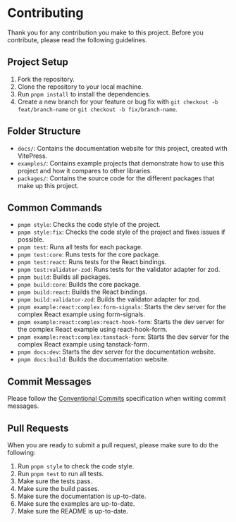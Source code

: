# Contributing

Thank you for any contribution you make to this project.
Before you contribute, please read the following guidelines.

## Project Setup

1. Fork the repository.
2. Clone the repository to your local machine.
3. Run `pnpm install` to install the dependencies.
4. Create a new branch for your feature or bug fix with `git checkout -b feat/branch-name` or `git checkout -b fix/branch-name`.

## Folder Structure

- `docs/`: Contains the documentation website for this project, created with VitePress.
- `examples/`: Contains example projects that demonstrate how to use this project and how it compares to other libraries.
- `packages/`: Contains the source code for the different packages that make up this project.

## Common Commands

- `pnpm style`: Checks the code style of the project.
- `pnpm style:fix`: Checks the code style of the project and fixes issues if possible.
- `pnpm test`: Runs all tests for each package.
- `pnpm test:core`: Runs tests for the core package.
- `pnpm test:react`: Runs tests for the React bindings.
- `pnpm test:validator-zod`: Runs tests for the validator adapter for zod.
- `pnpm build`: Builds all packages.
- `pnpm build:core`: Builds the core package.
- `pnpm build:react`: Builds the React bindings.
- `pnpm build:validator-zod`: Builds the validator adapter for zod.
- `pnpm example:react:complex:form-signals`: Starts the dev server for the complex React example using form-signals.
- `pnpm example:react:complex:react-hook-form`: Starts the dev server for the complex React example using react-hook-form.
- `pnpm example:react:complex:tanstack-form`: Starts the dev server for the complex React example using tanstack-form.
- `pnpm docs:dev`: Starts the dev server for the documentation website.
- `pnpm docs:build`: Builds the documentation website.

## Commit Messages

Please follow the [Conventional Commits](https://www.conventionalcommits.org/en/v1.0.0-beta.4/#specification) specification when writing commit messages.

## Pull Requests

When you are ready to submit a pull request, please make sure to do the following:

1. Run `pnpm style` to check the code style.
2. Run `pnpm test` to run all tests.
3. Make sure the tests pass.
4. Make sure the build passes.
5. Make sure the documentation is up-to-date.
6. Make sure the examples are up-to-date.
7. Make sure the README is up-to-date.

